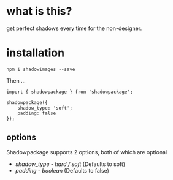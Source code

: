 # what is this?

get perfect shadows every time for the non-designer.

# installation
`npm i shadowimages --save`

Then ...

```
import { shadowpackage } from 'shadowpackage';

shadowpackage({
    shadow_type: 'soft';
    padding: false
});
```

## options
Shadowpackage supports 2 options, both of which are optional
* *shadow_type* - _hard / soft_ (Defaults to soft)
* *padding* - _boolean_ (Defaults to false)